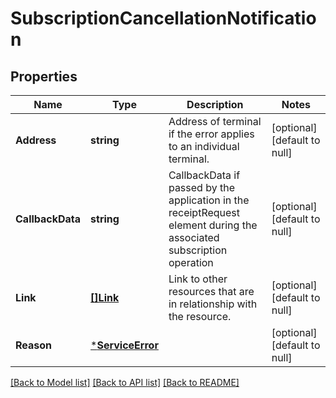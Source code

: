 # SubscriptionCancellationNotification

## Properties
Name | Type | Description | Notes
------------ | ------------- | ------------- | -------------
**Address** | **string** | Address of terminal if the error applies to an individual terminal. | [optional] [default to null]
**CallbackData** | **string** | CallbackData if passed by the application in the receiptRequest element during the associated subscription operation | [optional] [default to null]
**Link** | [**[]Link**](Link.md) | Link to other resources that are in relationship with the resource. | [optional] [default to null]
**Reason** | [***ServiceError**](ServiceError.md) |  | [optional] [default to null]

[[Back to Model list]](../README.md#documentation-for-models) [[Back to API list]](../README.md#documentation-for-api-endpoints) [[Back to README]](../README.md)


